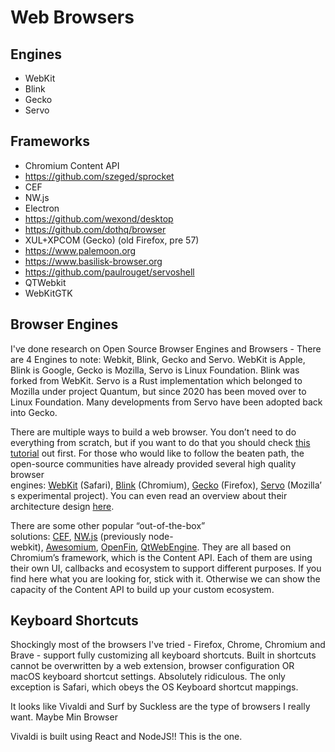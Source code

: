 # Web Browsers

## Engines

- WebKit
- Blink
- Gecko
- Servo

## Frameworks

- Chromium Content API
- https://github.com/szeged/sprocket
- CEF
- NW.js
- Electron
- https://github.com/wexond/desktop
- https://github.com/dothq/browser
- XUL+XPCOM (Gecko) (old Firefox, pre 57)
- https://www.palemoon.org
- https://www.basilisk-browser.org
- https://github.com/paulrouget/servoshell
- QTWebkit
- WebKitGTK

## Browser Engines

I've done research on Open Source Browser Engines and Browsers - There are 4 Engines to note: Webkit, Blink, Gecko and Servo. WebKit is Apple, Blink is Google, Gecko is Mozilla, Servo is Linux Foundation. Blink was forked from WebKit. Servo is a Rust implementation which belonged to Mozilla under project Quantum, but since 2020 has been moved over to Linux Foundation. Many developments from Servo have been adopted back into Gecko.

There are multiple ways to build a web browser. You don’t need to do everything from scratch, but if you want to do that you should check [this tutorial](http://limpet.net/mbrubeck/2014/08/08/toy-layout-engine-1.html) out first. For those who would like to follow the beaten path, the open-source communities have already provided several high quality browser engines: [WebKit](https://www.webkit.org/) (Safari), [Blink](http://www.chromium.org/Home) (Chromium), [Gecko](https://developer.mozilla.org/en-US/docs/Mozilla/Gecko) (Firefox), [Servo](https://github.com/servo/servo) (Mozilla’s experimental project). You can even read an overview about their architecture design [here](http://taligarsiel.com/Projects/howbrowserswork1.htm).

There are some other popular “out-of-the-box” solutions: [CEF](https://code.google.com/p/chromiumembedded/), [NW.js](http://nwjs.io/) (previously node-webkit), [Awesomium](http://www.awesomium.com/), [OpenFin](https://openfin.co/), [QtWebEngine](http://qt-project.org/wiki/QtWebEngine). They are all based on Chromium’s framework, which is the Content API. Each of them are using their own UI, callbacks and ecosystem to support different purposes. If you find here what you are looking for, stick with it. Otherwise we can show the capacity of the Content API to build up your custom ecosystem.

## Keyboard Shortcuts

Shockingly most of the browsers I've tried - Firefox, Chrome, Chromium and Brave - support fully customizing all keyboard shortcuts. Built in shortcuts cannot be overwritten by a web extension, browser configuration OR macOS keyboard shortcut settings. Absolutely ridiculous. The only exception is Safari, which obeys the OS Keyboard shortcut mappings.

It looks like Vivaldi and Surf by Suckless are the type of browsers I really want. Maybe Min Browser

Vivaldi is built using React and NodeJS!! This is the one.
